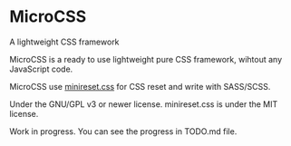 # MicroCSS
A lightweight CSS framework

MicroCSS is a ready to use lightweight pure CSS framework, wihtout any JavaScript code.

MicroCSS use [minireset.css](https://github.com/jgthms/minireset.css) for CSS reset and write with SASS/SCSS.

Under the GNU/GPL v3 or newer license. minireset.css is under the MIT license.

Work in progress. You can see the progress in TODO.md file.